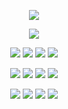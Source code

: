 <p align="center">
<img src="https://files.catbox.moe/16ehjx.png"/>
</p>

<p align="center">
<img src="https://files.catbox.moe/yyr6s6.png"/>
</p>

<p align="center">
<img src="https://files.catbox.moe/gsfqfd.png"/>
<img src="https://files.catbox.moe/59x4b6.png"/>
<img src="https://files.catbox.moe/dq8fnk.png"/>
<img src="https://files.catbox.moe/kfhy7y.png"/>
</p>
<p align="center">
<img src="https://files.catbox.moe/xjpt1i.gif"/>
<img src="https://files.catbox.moe/87waln.png"/>
<img src="https://files.catbox.moe/h8lll3.png"/>
<img src="https://files.catbox.moe/kshjla.gif"/>
</p>
<p align="center">
<img src="https://files.catbox.moe/vii0qh.png"/>
<img src="https://files.catbox.moe/a6ufa2.png"/>
<img src="https://files.catbox.moe/u8pym1.png"/>
<img src="https://files.catbox.moe/vfnajx.png"/>
</p>
